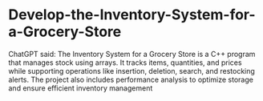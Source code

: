 # Develop-the-Inventory-System-for-a-Grocery-Store
ChatGPT said:  The Inventory System for a Grocery Store is a C++ program that manages stock using arrays. It tracks items, quantities, and prices while supporting operations like insertion, deletion, search, and restocking alerts. The project also includes performance analysis to optimize storage and ensure efficient inventory management
